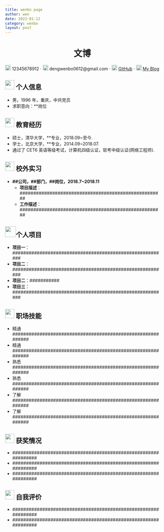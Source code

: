 ```yaml
---
title: wenbo page
author: wen
date: 2022-01-12
category: wenbo
layout: post
---
```


 <center>
     <h1>文博</h1>
     <div>
         <span>
             <img src="https://robot716.github.io/assets/img/resume/phone-solid.svg" width="18px">
             12345678912
         </span>
         ·
         <span>
             <img src="https://robot716.github.io/assets/img/resume/envelope-solid.svg" width="18px">
             dengwenbo0612@gmail.com
         </span>
         ·
         <span>
             <img src="https://robot716.github.io/assets/img/resume/github-brands.svg" width="18px">
             <a href="https://github.com/dengwenbo6">GitHub</a>
         </span>
         ·
         <span>
             <img src="https://robot716.github.io/assets/img/resume/rss-solid.svg" width="18px">
             <a href="https://dengwenbo6.github.io/">My Blog</a>
         </span>
     </div>
 </center>


 ## <img src="https://robot716.github.io/assets/img/resume/info-circle-solid.svg" width="30px"> 个人信息 

 - 男，1996 年，重庆，中共党员
 - 求职意向：**岗位

## <img src="https://robot716.github.io/assets/img/resume/graduation-cap-solid.svg" width="30px"> 教育经历

- 硕士，清华大学，**专业，2018.09~至今.
- 学士，北京大学，**专业，2014.09~2018.07.
- 通过了 CET6 英语等级考试，计算机四级认证，软考中级认证(网络工程师).

## <img src="https://robot716.github.io/assets/img/resume/briefcase-solid.svg" width="30px"> 校外实习

- **##公司，##部门，##岗位，2018.7~2018.11**
  - **项目描述**：#####################################################
  - **工作描述**：#####################################################

## <img src="https://robot716.github.io/assets/img/resume/project-diagram-solid.svg" width="35px">个人项目

- **项目一**：#########################################################
- **项目二**：#########################################################
- **项目二**：###########
- **项目三**：#########################################################

## <img src="https://robot716.github.io/assets/img/resume/tools-solid.svg" width="30px"> 职场技能

- 精通############################################################
- 精通############################################################
- 熟悉############################################################
- 熟悉############################################################
- 了解############################################################
- 了解############################################################

## <img src="https://robot716.github.io/assets/img/resume/9.png" width="30px"> 获奖情况

- ###############################################################
- ###############################################################
- ###############################################################

## <img src="https://robot716.github.io/assets/img/resume/0.png" width="30px"> 自我评价

- ###############################################################
- ###############################################################